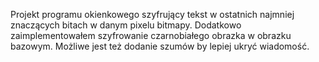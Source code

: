 Projekt programu okienkowego szyfrujący tekst w ostatnich najmniej znaczących bitach w danym pixelu bitmapy. Dodatkowo zaimplementowałem szyfrowanie czarnobiałego obrazka w obrazku bazowym. Możliwe jest też dodanie szumów by lepiej ukryć wiadomość. 
